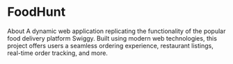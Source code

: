 # FoodHunt
About A dynamic web application replicating the functionality of the popular food delivery platform Swiggy. Built using modern web technologies, this project offers users a seamless ordering experience, restaurant listings, real-time order tracking, and more.
